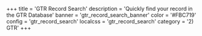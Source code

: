 +++
title = 'GTR Record Search'
description = 'Quickly find your record in the GTR Database'
banner = 'gtr_record_search_banner'
color = '#FBC719'
config = 'gtr_record_search'
localcss = 'gtr_record_search'
category = '2) GTR'
+++